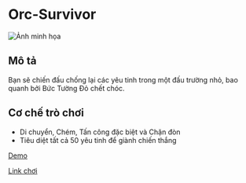 # Orc-Survivor

![Ảnh minh họa](https://drive.google.com/uc?export=view&id=1hSfe8sPp6_aFt9baztRqeAEuiB-CQeaB)

## Mô tả

Bạn sẽ chiến đấu chống lại các yêu tinh trong một đấu trường nhỏ, bao quanh bởi Bức Tường Đỏ chết chóc.

## Cơ chế trò chơi

- Di chuyển, Chém, Tấn công đặc biệt và Chặn đòn
- Tiêu diệt tất cả 50 yêu tinh để giành chiến thắng

[Demo](https://drive.google.com/file/d/1chZqzuIfEHWHioCuozqu9xxOgxm7mDHu/view?usp=drive_link)

[Link chơi](https://datdev.itch.io/orc-survivor)
